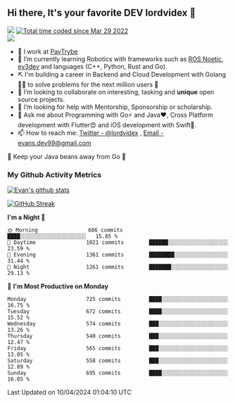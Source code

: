 ## Hi there, It's your favorite DEV lordvidex 👋
<img src="https://komarev.com/ghpvc/?username=lordvidex&label=Views&color=blue&style=plastic" /> <a href="https://wakatime.com/@0e56db35-d16b-410a-acc0-4085055304bf"><img src="https://wakatime.com/badge/user/0e56db35-d16b-410a-acc0-4085055304bf.svg" alt="Total time coded since Mar 29 2022" /></a>  
![](https://github-profile-trophy.vercel.app/?username=lordvidex)
- 🔭 I work at [PayTrybe](https://www.paytrybe.com)
- 🌱 I’m currently learning Robotics with frameworks such as [ROS Noetic](ros.org), [ev3dev](www.ev3dev.org) and languages (C++, Python, Rust and Go).
- ⛏️ I'm building a career in Backend and Cloud Development with Golang 🧙🏼 to solve problems for the next million users 🤌
- 👯 I’m looking to collaborate on interesting, tasking and **unique** open source projects.
- 🤔 I’m looking for help with Mentorship, Sponsorship or scholarship.
- 💬 Ask me about Programming with Go⚡️ and Java❤️, Cross Platform development with Flutter😍 and iOS development with Swift🚀.
- 📫 How to reach me: [Twitter - @lordvidex](https://twitter.com/lordvidex) , [Email - evans.dev99@gmail.com](mailto:evans.dev99@gmail.com?body=Hello%20Evans,)
  
    
🎤 Keep your Java beans away from Go 🌚
  
  
### My Github Activity Metrics
<div>
<!-- <a href="https://github.com/lordvidex">
  <img src="https://github-readme-stats.vercel.app/api/top-langs/?username=lordvidex&theme=light" />
</a>    -->
<!-- [![Top Langs](https://github-readme-stats.vercel.app/api/top-langs/?username=lordvidex)](https://github.com/lordvidex/)  -->
<a href="https://github.com/lordvidex">
 <img src="https://github-readme-stats.vercel.app/api?username=lordvidex&show_icons=true&theme=light&line_height=27" alt="Evan's github stats"/>
</a>
</div>

[![GitHub Streak](https://github-readme-streak-stats.herokuapp.com?user=lordvidex&theme=github-dark&hide_border=true)](https://git.io/streak-stats)

<!--
  <a href="https://github.com/iampawan/FlutterExampleApps">
    <img align="center" src="https://github-readme-stats.vercel.app/api/pin/?username=iampawan&repo=FlutterExampleApps&theme=light" />

  </a>
  <a href="https://github.com/iampawan/VelocityX">
   <img align="center" src="https://github-readme-stats.vercel.app/api/pin/?username=iampawan&repo=VelocityX&theme=light" />
  </a>
-->
<!--START_SECTION:waka-->
**I'm a Night 🦉** 

```text
🌞 Morning                686 commits         ████░░░░░░░░░░░░░░░░░░░░░   15.85 % 
🌆 Daytime                1021 commits        ██████░░░░░░░░░░░░░░░░░░░   23.59 % 
🌃 Evening                1361 commits        ████████░░░░░░░░░░░░░░░░░   31.44 % 
🌙 Night                  1261 commits        ███████░░░░░░░░░░░░░░░░░░   29.13 % 
```
📅 **I'm Most Productive on Monday** 

```text
Monday                   725 commits         ████░░░░░░░░░░░░░░░░░░░░░   16.75 % 
Tuesday                  672 commits         ████░░░░░░░░░░░░░░░░░░░░░   15.52 % 
Wednesday                574 commits         ███░░░░░░░░░░░░░░░░░░░░░░   13.26 % 
Thursday                 540 commits         ███░░░░░░░░░░░░░░░░░░░░░░   12.47 % 
Friday                   565 commits         ███░░░░░░░░░░░░░░░░░░░░░░   13.05 % 
Saturday                 558 commits         ███░░░░░░░░░░░░░░░░░░░░░░   12.89 % 
Sunday                   695 commits         ████░░░░░░░░░░░░░░░░░░░░░   16.05 % 
```



 Last Updated on 10/04/2024 01:04:10 UTC
<!--END_SECTION:waka-->
